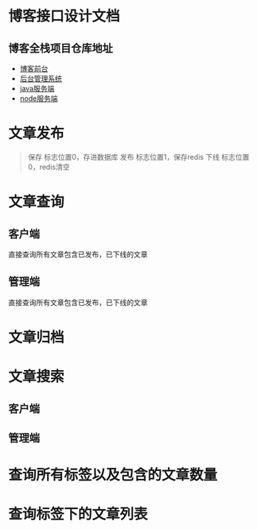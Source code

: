 # 博客接口设计文档

## 博客全栈项目仓库地址
- [博客前台](https://github.com/zzfn/zzf)
- [后台管理系统](https://github.com/zzfn/zeus)
- [java服务端](https://github.com/zzfn/blog-server)
- [node服务端](https://github.com/zzfn/node-service)

# 文章发布  
> 保存 标志位置0，存进数据库
> 发布 标志位置1，保存redis
> 下线 标志位置0，redis清空

# 文章查询
## 客户端
直接查询所有文章包含已发布，已下线的文章


## 管理端

直接查询所有文章包含已发布，已下线的文章

# 文章归档




# 文章搜索
## 客户端



## 管理端


# 查询所有标签以及包含的文章数量




# 查询标签下的文章列表




